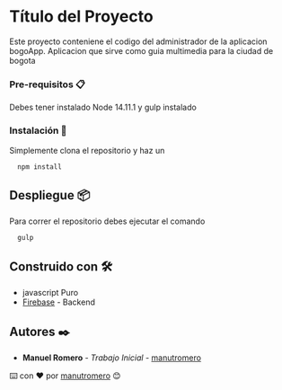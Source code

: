 # Título del Proyecto

Este proyecto conteniene el codigo del administrador de la aplicacion bogoApp. Aplicacion que sirve como guia multimedia para la ciudad de bogota

### Pre-requisitos 📋

Debes tener instalado Node 14.11.1 y gulp instalado

### Instalación 🔧

Simplemente clona el repositorio y haz un

```
  npm install
```

## Despliegue 📦

Para correr el repositorio debes ejecutar el comando

```
  gulp
```

## Construido con 🛠️

* javascript Puro
* [Firebase](https://firebase.google.com/docs?authuser=0) - Backend

## Autores ✒️

* **Manuel Romero** - *Trabajo Inicial* - [manutromero](https://github.com/manutromero)


⌨️ con ❤️ por [manutromero](https://manuelromero.co/) 😊
